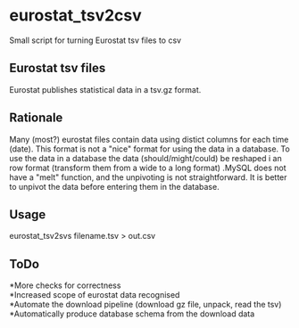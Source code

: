 # eurostat_tsv2csv
Small script for turning Eurostat tsv files to csv
## Eurostat tsv files
Eurostat publishes statistical data in a tsv.gz format. 
## Rationale
Many (most?) eurostat files contain data using distict columns for each time (date). This format is not a "nice" format for using the data in a database. To use the data in a database the data (should/might/could) be reshaped i an row format (transform them from a wide to a long format) .MySQL does not have a "melt" function, and the unpivoting is not straightforward. It is better to unpivot the data before entering them in the database. 
## Usage
eurostat_tsv2svs filename.tsv > out.csv
## ToDo
*More checks for correctness  
*Increased scope of eurostat data recognised  
*Automate the download pipeline (download gz file, unpack, read the tsv)  
*Automatically produce database schema from the download data  



